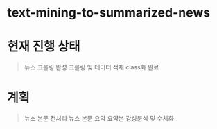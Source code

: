 # text-mining-to-summarized-news


# 현재 진행 상태

> 뉴스 크롤링 완성
> 크롤링 및 데이터 적재 class화 완료


# 계획

> 뉴스 본문 전처리
> 뉴스 본문 요약
> 요약본 감성분석 및 수치화
